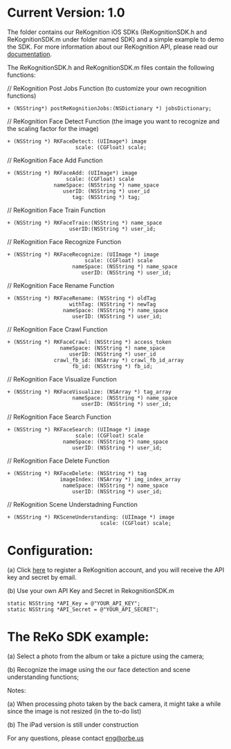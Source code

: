 Current Version: 1.0
===============================

The folder contains our ReKognition iOS SDKs (ReKognitionSDK.h and ReKognitionSDK.m under folder named SDK) and 
a simple example to demo the SDK. For more information about our ReKognition API, please read our 
<a href="http://v2.rekognition.com/developer/docs">documentation</a>.

The ReKognitionSDK.h and ReKognitionSDK.m files contain the following functions:

// ReKognition Post Jobs Function (to customize your own recognition functions)
<pre><code>+ (NSString*) postReKognitionJobs:(NSDictionary *) jobsDictionary;
</code></pre>

// ReKognition Face Detect Function (the image you want to recognize and the scaling factor for the image)
<pre><code>+ (NSString *) RKFaceDetect: (UIImage*) image
                      scale: (CGFloat) scale;
</code></pre>

// ReKognition Face Add Function
<pre><code>+ (NSString *) RKFaceAdd: (UIImage*) image
                   scale: (CGFloat) scale
               nameSpace: (NSString *) name_space
                  userID: (NSString *) user_id
                     tag: (NSString *) tag;
</code></pre>

// ReKognition Face Train Function
<pre><code>+ (NSString *) RKFaceTrain:(NSString *) name_space
                    userID:(NSString *) user_id;
</code></pre>

// ReKognition Face Recognize Function
<pre><code>+ (NSString *) RKFaceRecognize: (UIImage *) image
                         scale: (CGFloat) scale
                     nameSpace: (NSString *) name_space
                        userID: (NSString *) user_id;
</code></pre>

// ReKognition Face Rename Function
<pre><code>+ (NSString *) RKFaceRename: (NSString *) oldTag
                    withTag: (NSString *) newTag
                  nameSpace: (NSString *) name_space
                     userID: (NSString *) user_id;
</code></pre>

// ReKognition Face Crawl Function
<pre><code>+ (NSString *) RKFaceCrawl: (NSString *) access_token
                 nameSpace: (NSString *) name_space
                    userID: (NSString *) user_id
               crawl_fb_id: (NSArray *) crawl_fb_id_array
                     fb_id: (NSString *) fb_id;
</code></pre>

// ReKognition Face Visualize Function
<pre><code>+ (NSString *) RKFaceVisualize: (NSArray *) tag_array
                     nameSpace: (NSString *) name_space
                        userID: (NSString *) user_id;
</code></pre>

// ReKognition Face Search Function
<pre><code>+ (NSString *) RKFaceSearch: (UIImage *) image
                      scale: (CGFloat) scale
                  nameSpace: (NSString *) name_space
                     userID: (NSString *) user_id;
</code></pre>

// ReKognition Face Delete Function
<pre><code>+ (NSString *) RKFaceDelete: (NSString *) tag
                 imageIndex: (NSArray *) img_index_array
                  nameSpace: (NSString *) name_space
                     userID: (NSString *) user_id;
</code></pre>

// ReKognition Scene Understadning Function
<pre><code>+ (NSString *) RKSceneUnderstanding: (UIImage *) image
                              scale: (CGFloat) scale;
</code></pre>

Configuration:
===============================

(a) Click <a href="http://v2.rekognition.com/user/create">here</a> to register a ReKognition account, and you will receive the API key and secret by email.

(b) Use your own API Key and Secret in RekognitionSDK.m
 
<pre><code>static NSString *API_Key = @"YOUR_API_KEY";
static NSString *API_Secret = @"YOUR_API_SECRET";
</code></pre>
                              
The ReKo SDK example: 
===============================

(a) Select a photo from the album or take a picture using the camera; 

(b) Recognize the image using the our face detection and scene understanding functions;

Notes: 

(a) When processing photo taken by the back camera, it might take a while since the image is not resized (in the to-do list)

(b) The iPad version is still under construction

For any questions, please contact eng@orbe.us

